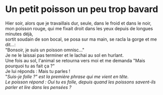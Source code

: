 # Un petit poisson un peu trop bavard
Hier soir, alors que je travaillais dur, seule, dans le froid et dans le noir,
<br/>
mon poisson rouge, qui me fixait droit dans les yeux depuis de longues minutes déjà,
<br/>
sortit soudain de son bocal, se posa sur ma main, se racla la gorge et me dit...:
<br/>
"Bonsoir, je suis un poisson omnisc..."
<br/>
Je ne le laissai pas terminer et le lachai au sol en hurlant.
<br/>
Une fois au sol, l'animal se retourna vers moi et me demanda "Mais pourquoi tu as fait ça ?"
<br/>
Je lui réponds : Mais tu parles ! 
<br/>
"<i>Suis-je folle ?<i>" est la première phrase qui me vient en tête.
<br/>
Le poisson répond : Oui tu es folle, depuis quand les poissons savent-ils parler et lire dans les pensées ?

